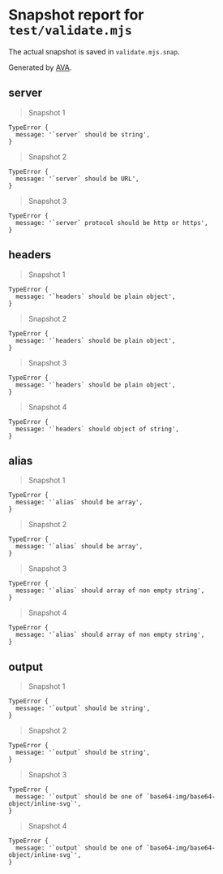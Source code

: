 # Snapshot report for `test/validate.mjs`

The actual snapshot is saved in `validate.mjs.snap`.

Generated by [AVA](https://avajs.dev).

## server

> Snapshot 1

    TypeError {
      message: '`server` should be string',
    }

> Snapshot 2

    TypeError {
      message: '`server` should be URL',
    }

> Snapshot 3

    TypeError {
      message: '`server` protocol should be http or https',
    }

## headers

> Snapshot 1

    TypeError {
      message: '`headers` should be plain object',
    }

> Snapshot 2

    TypeError {
      message: '`headers` should be plain object',
    }

> Snapshot 3

    TypeError {
      message: '`headers` should be plain object',
    }

> Snapshot 4

    TypeError {
      message: '`headers` should object of string',
    }

## alias

> Snapshot 1

    TypeError {
      message: '`alias` should be array',
    }

> Snapshot 2

    TypeError {
      message: '`alias` should be array',
    }

> Snapshot 3

    TypeError {
      message: '`alias` should array of non empty string',
    }

> Snapshot 4

    TypeError {
      message: '`alias` should array of non empty string',
    }

## output

> Snapshot 1

    TypeError {
      message: '`output` should be string',
    }

> Snapshot 2

    TypeError {
      message: '`output` should be string',
    }

> Snapshot 3

    TypeError {
      message: '`output` should be one of `base64-img/base64-object/inline-svg`',
    }

> Snapshot 4

    TypeError {
      message: '`output` should be one of `base64-img/base64-object/inline-svg`',
    }
